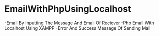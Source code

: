 # EmailWithPhpUsingLocalhost
-Email By Inputting The Message And Email Of Reciever -Php Email With Localhost Using XAMPP -Error And Success Message Of Sending Mail
